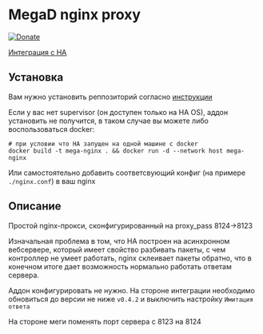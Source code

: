 # MegaD nginx proxy
[![Donate](https://img.shields.io/badge/donate-Yandex-red.svg)](https://yoomoney.ru/to/410013955329136)

[Интеграция с HA](https://github.com/andvikt/mega_hacs.git)

## Установка

Вам нужно установить реппозиторий согласно [инструкции](https://github.com/andvikt/mega_addon)

Если у вас нет supervisor (он доступен только на HA OS), аддон установить не получится, в таком случае
вы можете либо воспользоваться docker:
```shell
# при условии что HA запущен на одной машине с docker
docker build -t mega-nginx . && docker run -d --network host mega-nginx
```
Или самостоятельно добавить соответсвующий конфиг (на примере `./nginx.conf`) в ваш nginx

## Описание

Простой nginx-прокси, сконфигурированный на proxy_pass 8124->8123

Изначальная проблема в том, что HA построен на асинхронном вебсервере, который имеет
свойство разбивать пакеты, с чем контроллер не умеет работать, nginx склеивает пакеты
обратно, что в конечном итоге дает возможность нормально работать ответам сервера.

Аддон конфигурировать не нужно. На стороне интеграции необходимо обновиться до версии не ниже `v0.4.2` и выключить настройку 
`Имитация ответа`

На стороне меги поменять порт сервера c 8123 на 8124
